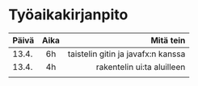 # Työaikakirjanpito
| Päivä        | Aika         | Mitä tein  |
| ------------- |:-------------:| -----:|
| 13.4.   |6h | taistelin gitin ja javafx:n kanssa |
| 13.4.   |  4h   |rakentelin ui:ta aluilleen |
| |     |  |
